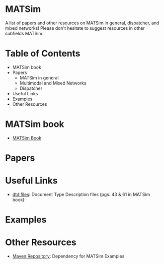 # MATSim 

A list of papers and other resources on MATSim in general, dispatcher, and mixed networks! Please don't hesitate to suggest resources in other subfields MATSim.

# Table of Contents
- MATSim book
- Papers
  - MATSim in general
  - Multimodal and Mixed Networks
  - Dispatcher
- Useful Links
- Examples
- Other Resources

# MATSim book
  - [MATSim Book](https://www.matsim.org/the-book)
  
# Papers

# Useful Links
  - [dtd files](http://www.matsim.org/files/dtd/): Document Type Description files (pgs. 43 & 61 in MATSim book)
# Examples

# Other Resources
 - [Maven Repository](https://mvnrepository.com/artifact/org.matsim/matsim-examples/12.0-2019w45-SBB): Dependency for MATSim Examples
